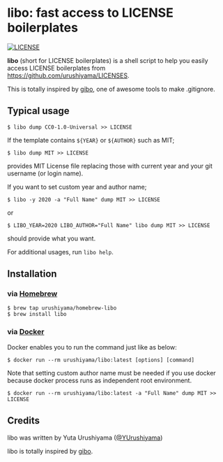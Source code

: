 # libo: fast access to LICENSE boilerplates

[![LICENSE](https://img.shields.io/github/license/urushiyama/libo)](https://github.com/urushiyama/libo/tree/master/LICENSE)

**libo** (short for LICENSE boilerplates) is a shell script to help you easily access LICENSE boilerplates from https://github.com/urushiyama/LICENSES.

This is totally inspired by [gibo](https://github.com/simonwhitaker/gibo), one of awesome tools to make .gitignore.

## Typical usage

```shell
$ libo dump CC0-1.0-Universal >> LICENSE
```

If the template contains `${YEAR}` or `${AUTHOR}` such as MIT;
```shell
$ libo dump MIT >> LICENSE
```
provides MIT License file replacing those with current year and your git username (or login name).

If you want to set custom year and author name;
```shell
$ libo -y 2020 -a "Full Name" dump MIT >> LICENSE
```
or
```shell
$ LIBO_YEAR=2020 LIBO_AUTHOR="Full Name" libo dump MIT >> LICENSE
```
should provide what you want.

For additional usages, run `libo help`.

## Installation

### via [Homebrew](https://github.com/Homebrew/brew)

```shell
$ brew tap urushiyama/homebrew-libo
$ brew install libo
```

### via [Docker](https://www.docker.com/)

Docker enables you to run the command just like as below:
```shell
$ docker run --rm urushiyama/libo:latest [options] [command]
```

Note that setting custom author name must be needed if you use docker because docker process runs as independent root environment.

```shell
$ docker run --rm urushiyama/libo:latest -a "Full Name" dump MIT >> LICENSE
```

## Credits

libo was written by Yuta Urushiyama ([@YUrushiyama](https://twitter.com/YUrushiyama))

libo is totally inspired by [gibo](https://github.com/simonwhitaker/gibo).
